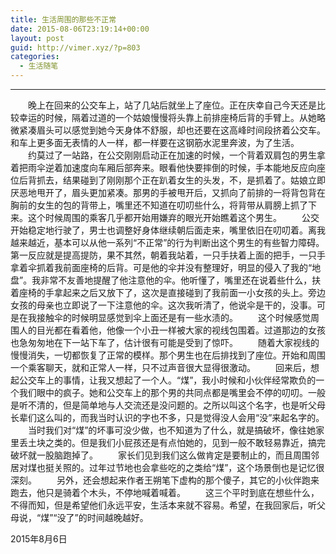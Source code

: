 ```yaml
---
title: 生活周围的那些不正常
date: 2015-08-06T23:19:14+00:00
layout: post
guid: http://vimer.xyz/?p=803
categories:
  - 生活随笔
---
```


------

　　晚上在回来的公交车上，站了几站后就坐上了座位。正在庆幸自己今天还是比较幸运的时候，隔着过道的一个姑娘慢慢将头靠上前排座椅后背的手臂上。从她略微紧凑眉头可以感觉到她今天身体不舒服，却也还要在这高峰时间段挤着公交车。和车上更多面无表情的人一样，都一样要在这钢筋水泥里奔波，为了生活。
　　约莫过了一站路，在公交刚刚启动正在加速的时候，一个背着双肩包的男生拿着把雨伞逆着加速度向车厢后部奔来。眼看他快要摔倒的时候，手本能地反应向座位后背抓去，结果碰到了刚刚那个正在趴着女生的头发，不，是抓着了。姑娘立即厌恶地甩开了，眉头更加紧凑。那男的手被甩开后，又抓向了前排的一将背包背在胸前的女生的包的背带上，嘴里还不知道在叨叨些什么，将背带从肩膀上抓了下来。这个时候周围的乘客几乎都开始用嫌弃的眼光开始瞧着这个男生。
　　公交开始稳定地行驶了，男士也调整好身体继续朝后面走来，嘴里依旧在叨叨着。离我越来越近，基本可以从他一系列“不正常”的行为判断出这个男生的有些智力障碍。第一反应就是提高提防，果不其然，朝着我站着，一只手扶着上面的把手，一只手拿着伞抓着我前面座椅的后背。可是他的伞并没有整理好，明显的侵入了我的“地盘”。我非常不友善地提醒了他注意他的伞。他听懂了，嘴里还在说着些什么，扶着座椅的手拿起来之后又放下了，这次是直接碰到了我前面一小女孩的头上。旁边女孩的母亲也立即说了一下注意他的伞。这次我听清了，他说伞是干的，没事。可是在我接触伞的时候明显感觉到伞上面还是有一些水渍的。
　　这个时候感觉周围人的目光都在看着他，他像一个小丑一样被大家的视线包围着。过道那边的女孩也急匆匆地在下一站下车了，估计很有可能是受到了惊吓。
　　随着大家视线的慢慢消失，一切都恢复了正常的模样。那个男生也在后排找到了座位。开始和周围一个乘客聊天，就和正常人一样，只不过声音很大显得很激动。
　　回来后，想起公交车上的事情，让我又想起了一个人。“煤”，我小时候和小伙伴经常欺负的一个我们眼中的疯子。她和公交车上的那个男的共同点都是嘴里会不停的叨叨。一般是听不清的，但是简单地与人交流还是没问题的。之所以叫这个名字，也是听父母长辈们这么叫的，而我当时认识的字也不多，只是觉得没人会用“没”来起名字的。
　　当时我们对“煤”的坏事可没少做，也不知道为了什么，就是搞破坏，像往她家里丢土块之类的。但是我们小屁孩还是有点怕她的，见到一般不敢轻易靠近，搞完破坏就一股脑跑掉了。
　　家长们见到我们这么做肯定是要制止的，而且周围邻居对煤也挺关照的。过年过节地也会拿些吃的之类给“煤”，这个场景倒也是记忆很深刻。
　　另外，还会想起来作者王朔笔下虚构的那个傻子，其它的小伙伴跑来跑去，他只是骑着个木头，不停地喊着喊着。
　　这三个平时到底在想些什么，不得而知，但是希望他们永远平安，生活本来就不容易。希望，在我回家后，听父母说，“煤”“没了”的时间越晚越好。

2015年8月6日

